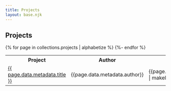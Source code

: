 ```yaml
---
title: Projects
layout: base.njk
---
```


## Projects

<table class = "table table-striped table-hover">
<tr>

<th>Project</th>
<th>Author</th>
<th>Type</th>
<th>Phase</th>
</tr>
{% for page in collections.projects | alphabetize %}
<tr>

<td><a href = "{{ page.url }}">{{ page.data.metadata.title }}</a></td><td>{{page.data.metadata.author}}</td> <td>{{page.data.metadata.type | makeLowerCase}}</td><td>{{page.data.metadata.phase | makeLowerCase }}</td>
</tr>
{%- endfor %}

</table>

<!--
 -->

